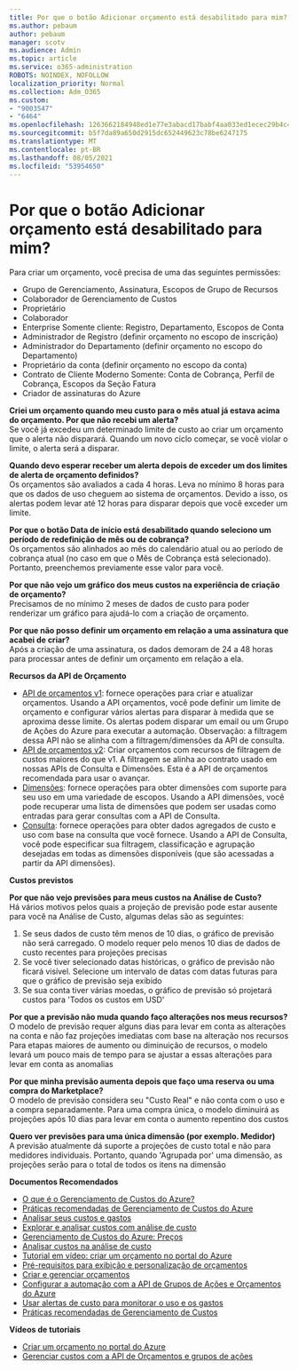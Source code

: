 ```yaml
---
title: Por que o botão Adicionar orçamento está desabilitado para mim?
ms.author: pebaum
author: pebaum
manager: scotv
ms.audience: Admin
ms.topic: article
ms.service: o365-administration
ROBOTS: NOINDEX, NOFOLLOW
localization_priority: Normal
ms.collection: Adm_O365
ms.custom:
- "9003547"
- "6464"
ms.openlocfilehash: 1263662184948ed1e77e3abacd17babf4aa033ed1ecec29b4c4afc26d6da56f0
ms.sourcegitcommit: b5f7da89a650d2915dc652449623c78be6247175
ms.translationtype: MT
ms.contentlocale: pt-BR
ms.lasthandoff: 08/05/2021
ms.locfileid: "53954650"
---
```

# <a name="why-is-the-add-budget-button-disabled-for-me"></a>Por que o botão Adicionar orçamento está desabilitado para mim?

Para criar um orçamento, você precisa de uma das seguintes permissões:

- Grupo de Gerenciamento, Assinatura, Escopos de Grupo de Recursos
- Colaborador de Gerenciamento de Custos
- Proprietário
- Colaborador
- Enterprise Somente cliente: Registro, Departamento, Escopos de Conta
- Administrador de Registro (definir orçamento no escopo de inscrição)
- Administrador do Departamento (definir orçamento no escopo do Departamento)
- Proprietário da conta (definir orçamento no escopo da conta)
- Contrato de Cliente Moderno Somente: Conta de Cobrança, Perfil de Cobrança, Escopos da Seção Fatura
- Criador de assinaturas do Azure

**Criei um orçamento quando meu custo para o mês atual já estava acima do orçamento. Por que não recebi um alerta?**  
Se você já excedeu um determinado limite de custo ao criar um orçamento que o alerta não disparará. Quando um novo ciclo começar, se você violar o limite, o alerta será a disparar.

**Quando devo esperar receber um alerta depois de exceder um dos limites de alerta de orçamento definidos?**  
Os orçamentos são avaliados a cada 4 horas. Leva no mínimo 8 horas para que os dados de uso cheguem ao sistema de orçamentos. Devido a isso, os alertas podem levar até 12 horas para disparar depois que você exceder um limite.

**Por que o botão Data de início está desabilitado quando seleciono um período de redefinição de mês ou de cobrança?**  
Os orçamentos são alinhados ao mês do calendário atual ou ao período de cobrança atual (no caso em que o Mês de Cobrança está selecionado). Portanto, preenchemos previamente esse valor para você.

**Por que não vejo um gráfico dos meus custos na experiência de criação de orçamento?**  
Precisamos de no mínimo 2 meses de dados de custo para poder renderizar um gráfico para ajudá-lo com a criação de orçamento.

**Por que não posso definir um orçamento em relação a uma assinatura que acabei de criar?**  
Após a criação de uma assinatura, os dados demoram de 24 a 48 horas para processar antes de definir um orçamento em relação a ela.

**Recursos da API de Orçamento**

- [API de orçamentos v1](https://docs.microsoft.com/rest/api/consumption/budgets?WT.mc_id=Portal-Microsoft_Azure_Support): fornece operações para criar e atualizar orçamentos. Usando a API orçamentos, você pode definir um limite de orçamento e configurar vários alertas para disparar à medida que se aproxima desse limite. Os alertas podem disparar um email ou um Grupo de Ações do Azure para executar a automação. Observação: a filtragem dessa API não se alinha com a filtragem/dimensões da API de consulta.
- [API de orçamentos v2](https://github.com/Azure/azure-rest-api-specs/blob/master/specification/cost-management/resource-manager/Microsoft.CostManagement/preview/2019-04-01-preview/examples/CreateOrUpdateBudget.json): Criar orçamentos com recursos de filtragem de custos maiores do que v1. A filtragem se alinha ao contrato usado em nossas APIs de Consulta e Dimensões. Esta é a API de orçamentos recomendada para usar o avançar.
- [Dimensões](https://docs.microsoft.com/rest/api/cost-management/dimensions?WT.mc_id=Portal-Microsoft_Azure_Support): fornece operações para obter dimensões com suporte para seu uso em uma variedade de escopos. Usando a API dimensões, você pode recuperar uma lista de dimensões que podem ser usadas como entradas para gerar consultas com a API de Consulta.
- [Consulta](https://docs.microsoft.com/rest/api/cost-management/query?WT.mc_id=Portal-Microsoft_Azure_Support): fornece operações para obter dados agregados de custo e uso com base na consulta que você fornece. Usando a API de Consulta, você pode especificar sua filtragem, classificação e agrupação desejadas em todas as dimensões disponíveis (que são acessadas a partir da API dimensões).

**Custos previstos**

**Por que não vejo previsões para meus custos na Análise de Custo?**  
Há vários motivos pelos quais a projeção de previsão pode estar ausente para você na Análise de Custo, algumas delas são as seguintes:

1. Se seus dados de custo têm menos de 10 dias, o gráfico de previsão não será carregado. O modelo requer pelo menos 10 dias de dados de custo recentes para projeções precisas
2. Se você tiver selecionado datas históricas, o gráfico de previsão não ficará visível. Selecione um intervalo de datas com datas futuras para que o gráfico de previsão seja exibido
3. Se sua conta tiver várias moedas, o gráfico de previsão só projetará custos para 'Todos os custos em USD'

**Por que a previsão não muda quando faço alterações nos meus recursos?**  
O modelo de previsão requer alguns dias para levar em conta as alterações na conta e não faz projeções imediatas com base na alteração nos recursos  
Para etapas maiores de aumento ou diminuição de recursos, o modelo levará um pouco mais de tempo para se ajustar a essas alterações para levar em conta as anomalias

**Por que minha previsão aumenta depois que faço uma reserva ou uma compra do Marketplace?**  
O modelo de previsão considera seu "Custo Real" e não conta com o uso e a compra separadamente. Para uma compra única, o modelo diminuirá as projeções após 10 dias para levar em conta o aumento repentino dos custos

**Quero ver previsões para uma única dimensão (por exemplo. Medidor)**  
A previsão atualmente dá suporte a projeções de custo total e não para medidores individuais. Portanto, quando 'Agrupada por' uma dimensão, as projeções serão para o total de todos os itens na dimensão

**Documentos Recomendados**

- [O que é o Gerenciamento de Custos do Azure?](https://docs.microsoft.com/azure/cost-management/overview-cost-mgt?WT.mc_id=Portal-Microsoft_Azure_Support)
- [Práticas recomendadas de Gerenciamento de Custos do Azure](https://docs.microsoft.com/azure/cost-management/cost-mgt-best-practices?WT.mc_id=Portal-Microsoft_Azure_Support)
- [Analisar seus custos e gastos](https://docs.microsoft.com/azure/cost-management/quick-acm-cost-analysis?WT.mc_id=Portal-Microsoft_Azure_Support)
- [Explorar e analisar custos com análise de custo](https://docs.microsoft.com/azure/cost-management/quick-acm-cost-analysis?WT.mc_id=Portal-Microsoft_Azure_Support)
- [Gerenciamento de Custos do Azure: Preços](https://azure.microsoft.com/services/cost-management/#pricing)
- [Analisar custos na análise de custo](https://docs.microsoft.com/azure/cost-management-billing/costs/quick-acm-cost-analysis?WT.mc_id=Portal-Microsoft_Azure_Support#review-costs-in-cost-analysis)
- [Tutorial em vídeo: criar um orçamento no portal do Azure](https://www.youtube.com/watch?v=ExIVG_Gr45A&t=4s)
- [Pré-requisitos para exibição e personalização de orçamentos](https://docs.microsoft.com/azure/cost-management-billing/costs/tutorial-acm-create-budgets?WT.mc_id=Portal-Microsoft_Azure_Support#prerequisites)
- [Criar e gerenciar orçamentos](https://docs.microsoft.com/azure/cost-management-billing/costs/tutorial-acm-create-budgets?WT.mc_id=Portal-Microsoft_Azure_Support#create-a-budget-in-the-azure-portal)
- [Configurar a automação com a API de Grupos de Ações e Orçamentos do Azure](https://docs.microsoft.com/azure/cost-management/tutorial-acm-create-budgets?WT.mc_id=Portal-Microsoft_Azure_Support#trigger-an-action-group)
- [Usar alertas de custo para monitorar o uso e os gastos](https://docs.microsoft.com/azure/cost-management/cost-mgt-alerts-monitor-usage-spending?WT.mc_id=Portal-Microsoft_Azure_Support)
- [Práticas recomendadas de Gerenciamento de Custos](https://docs.microsoft.com/azure/cost-management/cost-mgt-best-practices?WT.mc_id=Portal-Microsoft_Azure_Support)  

**Vídeos de tutoriais**

- [Criar um orçamento no portal do Azure](https://go.microsoft.com/fwlink/?linkid=2146761)
- [Gerenciar custos com a API de Orçamentos e grupos de ações](https://go.microsoft.com/fwlink/?linkid=2147038)